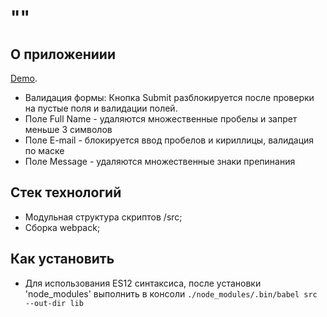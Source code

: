 # ""



## О приложениии

[Demo](https://).

* Валидация формы: Кнопка Submit разблокируется после проверки на пустые поля и валидации полей.
* Поле Full Name - удаляются множественные пробелы и запрет меньше 3 символов
* Поле E-mail - блокируется ввод пробелов и кириллицы, валидация по маске
* Поле Message - удаляются множественные знаки препинания

## Стек технологий

* Модульная структура скриптов /src;
* Сборка webpack;


## Как установить

* Для использования ES12 синтаксиса, после установки 'node_modules' выполнить в консоли `./node_modules/.bin/babel src --out-dir lib`